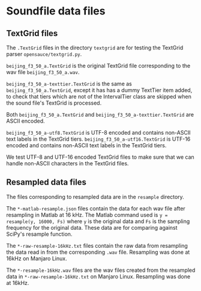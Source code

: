 Soundfile data files
====================

## TextGrid files
The `.TextGrid` files in the directory `textgrid` are for testing the TextGrid
parser `opensauce/textgrid.py`.

`beijing_f3_50_a.TextGrid` is the original TextGrid file corresponding to the
wav file `beijing_f3_50_a.wav`.

`beijing_f3_50_a-texttier.TextGrid` is the same as `beijing_f3_50_a.TextGrid`,
except it has has a dummy TextTier item added, to check that tiers which are
not of the IntervalTier class are skipped when the sound file's TextGrid is
processed.

Both `beijing_f3_50_a.TextGrid` and `beijing_f3_50_a-texttier.TextGrid` are
ASCII encoded.

`beijing_f3_50_a-utf8.TextGrid` is UTF-8 encoded and contains non-ASCII text
labels in the TextGrid tiers.  `beijing_f3_50_a-utf16.TextGrid` is UTF-16
encoded and contains non-ASCII text labels in the TextGrid tiers.

We test UTF-8 and UTF-16 encoded TextGrid files to make sure that we can
handle non-ASCII characters in the TextGrid files.

## Resampled data files

The files corresponding to resampled data are in the `resample` directory.

The `*-matlab-resample.json` files contain the data for each wav file after
resampling in Matlab at 16 kHz.  The Matlab command used is
`y = resample(y, 16000, Fs)` where `y` is the original data and `Fs` is the
sampling frequency for the original data.  These data are for comparing against
SciPy's resample function.

The `*-raw-resample-16kHz.txt` files contain the raw data from resampling the
data read in from the corresponding `.wav` file.  Resampling was done at
16kHz on Manjaro Linux.

The `*-resample-16kHz.wav` files are the wav files created from the resampled
data in `*-raw-resample-16kHz.txt` on Manjaro Linux.  Resampling was done at
16kHz.
